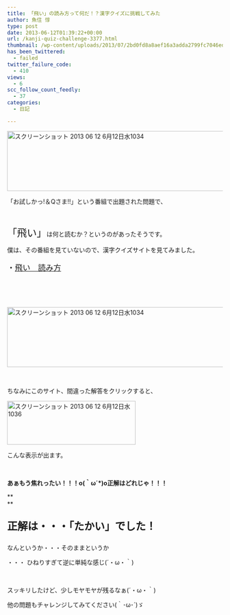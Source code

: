 ```yaml
---
title: 「飛い」の読み方って何だ！？漢字クイズに挑戦してみた
author: 魚住 惇
type: post
date: 2013-06-12T01:39:22+00:00
url: /kanji-quiz-challenge-3377.html
thumbnail: /wp-content/uploads/2013/07/2bd0fd8a8aef16a3adda2799fc7046ed.png
has_been_twittered:
  - failed
twitter_failure_code:
  - 410
views:
  - 6
scc_follow_count_feedly:
  - 37
categories:
  - 日記

---
```

<img decoding="async" loading="lazy" title="スクリーンショット 2013-06-12 6月12日水1034.png" src="/wp-content/uploads/2013/06/2bd0fd8a8aef16a3adda2799fc7046ed.png" alt="スクリーンショット 2013 06 12 6月12日水1034" width="600" height="140" border="0" />

<!--more-->

「お試しかっ!＆Qさま!!」という番組で出題された問題で、

 

 <span style="font-size: 23px;">「飛い」</span>は何と読むか？というのがあったそうです。

僕は、その番組を見ていないので、漢字クイズサイトを見てみました。

<p style="font-size: 18px;">
  ・<a href="http://nmonmo.com/fami/hikyou/yomi6/550/index.htm" target="_blank">飛い　読み方</a>
</p>

 

 

<img decoding="async" loading="lazy" title="スクリーンショット 2013-06-12 6月12日水1034.png" src="/wp-content/uploads/2013/06/2bd0fd8a8aef16a3adda2799fc7046ed1.png" alt="スクリーンショット 2013 06 12 6月12日水1034" width="600" height="140" border="0" /> 

 

ちなみにこのサイト、間違った解答をクリックすると、

<img decoding="async" loading="lazy" title="スクリーンショット 2013-06-12 6月12日水1036.png" src="/wp-content/uploads/2013/06/2ea68665261f323be738e160001c234d.png" alt="スクリーンショット 2013 06 12 6月12日水1036" width="300" height="102" border="0" /> 

こんな表示が出ます。

 

**あぁもう焦れったい！！！o(｀ω´*)o正解はどれじゃ！！！**

**  
** 

<p style="font-size: 24px;">
  <b>正解は・・・「たかい」でした！ </b>
</p>

なんというか・・・そのままというか

・・・ ひねりすぎて逆に単純な感じ(´・ω・｀)

 

スッキリしたけど、少しモヤモヤが残るなぁ(´・ω・｀)

他の問題もチャレンジしてみてください(｀･ω･´)ゞ